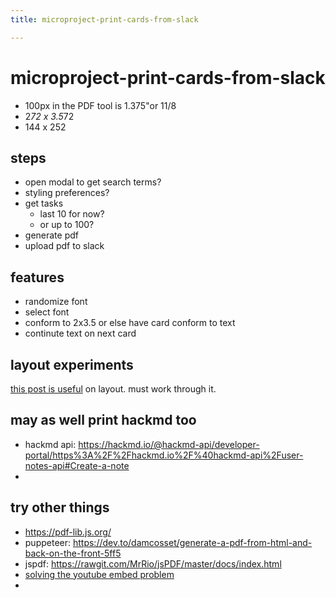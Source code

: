 ```yaml
---
title: microproject-print-cards-from-slack

---
```


# microproject-print-cards-from-slack


- 100px in the PDF tool is 1.375"or 11/8
- 2*72 x 3.5*72
- 144 x 252

## steps

- open modal to get search terms?
- styling preferences?
- get tasks 
    - last 10 for now?
    - or up to 100?
- generate pdf
- upload pdf to slack


## features

- randomize font
- select font
- conform to 2x3.5 or else have card conform to text
- continute text on next card



## layout experiments

[this post is useful](https://pspdfkit.com/blog/2019/generate-pdf-invoices-pdfkit-nodejs/) on layout. must work through it.


## may as well print hackmd too

- hackmd api: https://hackmd.io/@hackmd-api/developer-portal/https%3A%2F%2Fhackmd.io%2F%40hackmd-api%2Fuser-notes-api#Create-a-note
- 

## try other things

- https://pdf-lib.js.org/
- puppeteer: https://dev.to/damcosset/generate-a-pdf-from-html-and-back-on-the-front-5ff5
- jspdf: https://rawgit.com/MrRio/jsPDF/master/docs/index.html
- [solving the youtube embed problem](https://stackoverflow.com/questions/58084276/make-embedded-youtube-video-thumbnail-printable-media-print)
- 